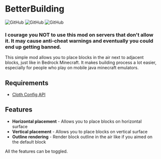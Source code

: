 # BetterBuilding
![GitHub](https://img.shields.io/badge/Version-1.0-green)
![GitHub](https://img.shields.io/badge/Java-17-yellow)
![GitHub](https://img.shields.io/github/license/Wyne10/BetterBuilding)

### __I courage you NOT to use this mod on servers that don't allow it. It may cause anti-cheat warnings and eventually you could end up getting banned.__

This simple mod allows you to place blocks in the air next to adjacent blocks, just like in Bedrock Minecraft.
It makes building process a lot easier, especially for people who play on mobile java minecraft emulators.

## Requirements
- [Cloth Config API](https://www.curseforge.com/minecraft/mc-mods/cloth-config)

## Features
- __Horizontal placement__ - Allows you to place blocks on horizontal surface
- __Vertical placement__ - Allows you to place blocks on vertical surface
- __Outline rendering__ - Render block outline in the air like if you aimed on the default block

All the features can be toggled.